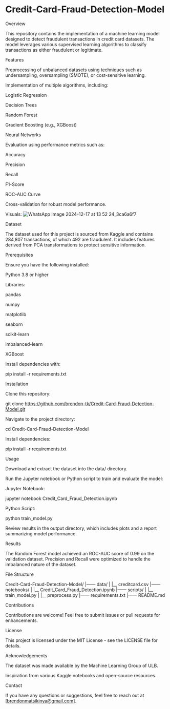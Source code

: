 # Credit-Card-Fraud-Detection-Model

Overview

This repository contains the implementation of a machine learning model designed to detect fraudulent transactions in credit card datasets. The model leverages various supervised learning algorithms to classify transactions as either fraudulent or legitimate.

Features

Preprocessing of unbalanced datasets using techniques such as undersampling, oversampling (SMOTE), or cost-sensitive learning.

Implementation of multiple algorithms, including:

Logistic Regression

Decision Trees

Random Forest

Gradient Boosting (e.g., XGBoost)

Neural Networks

Evaluation using performance metrics such as:

Accuracy

Precision

Recall

F1-Score

ROC-AUC Curve

Cross-validation for robust model performance.

Visuals:
![WhatsApp Image 2024-12-17 at 13 52 24_3ca6a6f7](https://github.com/user-attachments/assets/63e58a84-75e4-49b4-bccf-802f92260f3c)


Dataset

The dataset used for this project is sourced from Kaggle and contains 284,807 transactions, of which 492 are fraudulent. It includes features derived from PCA transformations to protect sensitive information.

Prerequisites

Ensure you have the following installed:

Python 3.8 or higher

Libraries:

pandas

numpy

matplotlib

seaborn

scikit-learn

imbalanced-learn

XGBoost

Install dependencies with:

pip install -r requirements.txt

Installation

Clone this repository:

git clone https://github.com/brendon-tk/Credit-Card-Fraud-Detection-Model.git

Navigate to the project directory:

cd Credit-Card-Fraud-Detection-Model

Install dependencies:

pip install -r requirements.txt

Usage

Download and extract the dataset into the data/ directory.

Run the Jupyter notebook or Python script to train and evaluate the model:

Jupyter Notebook:

jupyter notebook Credit_Card_Fraud_Detection.ipynb

Python Script:

python train_model.py

Review results in the output directory, which includes plots and a report summarizing model performance.

Results

The Random Forest model achieved an ROC-AUC score of 0.99 on the validation dataset. Precision and Recall were optimized to handle the imbalanced nature of the dataset.

File Structure

Credit-Card-Fraud-Detection-Model/
|—— data/
|      |__ creditcard.csv
|—— notebooks/
|      |__ Credit_Card_Fraud_Detection.ipynb
|—— scripts/
|      |__ train_model.py
|      |__ preprocess.py
|—— requirements.txt
|—— README.md

Contributions

Contributions are welcome! Feel free to submit issues or pull requests for enhancements.

License

This project is licensed under the MIT License - see the LICENSE file for details.

Acknowledgements

The dataset was made available by the Machine Learning Group of ULB.

Inspiration from various Kaggle notebooks and open-source resources.

Contact

If you have any questions or suggestions, feel free to reach out at [brendonmatsikinya@gmail.com].

